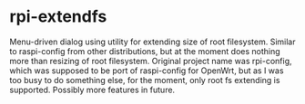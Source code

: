 rpi-extendfs
============

Menu-driven dialog using utility for extending size of root filesystem.
Similar to raspi-config from other distributions, but at the moment does
nothing more than resizing of root filesystem. Original project name was
rpi-config, which was supposed to be port of raspi-config for OpenWrt,
but as I was too busy to do something else, for the moment, only root
fs extending is supported. Possibly more features in future.

